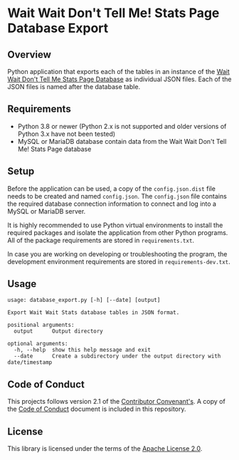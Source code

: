 # Wait Wait Don't Tell Me! Stats Page Database Export

## Overview

Python application that exports each of the tables in an instance of the
[Wait Wait Don't Tell Me Stats Page Database](https://github.com/questionlp/wwdtm_database)
as individual JSON files. Each of the JSON files is named after the database
table.

## Requirements

- Python 3.8 or newer (Python 2.x is not supported and older versions of Python
  3.x have not been tested)
- MySQL or MariaDB database contain data from the Wait Wait Don't Tell Me!
  Stats Page database

## Setup

Before the application can be used, a copy of the `config.json.dist` file needs
to be created and named `config.json`. The `config.json` file contains the
required database connection information to connect and log into a MySQL or
MariaDB server.

It is highly recommended to use Python virtual environments to install the
required packages and isolate the application from other Python programs. All
of the package requirements are stored in `requirements.txt`.

In case you are working on developing or troubleshooting the program, the
development environment requirements are stored in `requirements-dev.txt`.

## Usage

```text
usage: database_export.py [-h] [--date] [output]

Export Wait Wait Stats database tables in JSON format.

positional arguments:
  output      Output directory

optional arguments:
  -h, --help  show this help message and exit
  --date      Create a subdirectory under the output directory with date/timestamp
```

## Code of Conduct

This projects follows version 2.1 of the
[Contributor Convenant's](https://www.contributor-covenant.org/). A copy of
the [Code of Conduct](https://github.com/questionlp/wwdtm_database_export/blob/main/CODE_OF_CONDUCT.md)
document is included in this repository.

## License

This library is licensed under the terms of the
[Apache License 2.0](http://www.apache.org/licenses/LICENSE-2.0).
